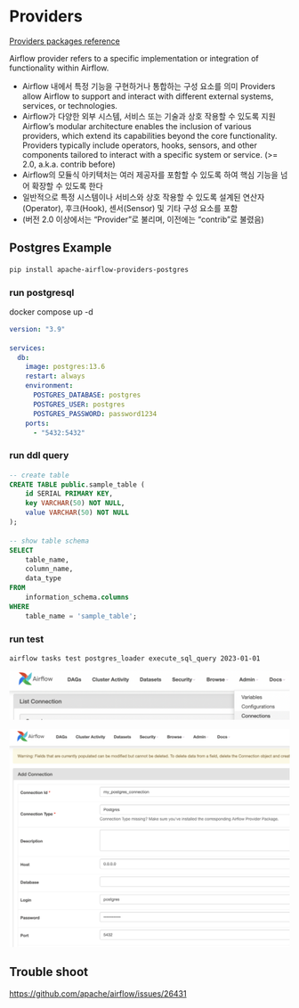 
# Providers

[Providers packages reference](https://airflow.apache.org/docs/apache-airflow-providers/packages-ref.html)


Airflow provider refers to a specific implementation or integration of functionality within Airflow.
- Airflow 내에서 특정 기능을 구현하거나 통합하는 구성 요소를 의미
Providers allow Airflow to support and interact with different external systems, services, or technologies.
- Airflow가 다양한 외부 시스템, 서비스 또는 기술과 상호 작용할 수 있도록 지원
Airflow’s modular architecture enables the inclusion of various providers, which extend its capabilities beyond the core functionality. Providers typically include operators, hooks, sensors, and other components tailored to interact with a specific system or service. (>= 2.0, a.k.a. contrib before)
- Airflow의 모듈식 아키텍처는 여러 제공자를 포함할 수 있도록 하여 핵심 기능을 넘어 확장할 수 있도록 한다 
- 일반적으로 특정 시스템이나 서비스와 상호 작용할 수 있도록 설계된 연산자(Operator), 후크(Hook), 센서(Sensor) 및 기타 구성 요소를 포함
- (버전 2.0 이상에서는 “Provider”로 불리며, 이전에는 “contrib”로 불렸음)


## Postgres Example

```bash
pip install apache-airflow-providers-postgres
```

### run postgresql

docker compose up -d 

```yml
version: "3.9"

services:
  db:
    image: postgres:13.6
    restart: always
    environment:
      POSTGRES_DATABASE: postgres
      POSTGRES_USER: postgres
      POSTGRES_PASSWORD: password1234
    ports:
      - "5432:5432"
```

### run ddl query

```sql
-- create table
CREATE TABLE public.sample_table (
    id SERIAL PRIMARY KEY,
    key VARCHAR(50) NOT NULL,
    value VARCHAR(50) NOT NULL
);

-- show table schema
SELECT  
    table_name,  
    column_name,  
    data_type  
FROM  
    information_schema.columns  
WHERE  
    table_name = 'sample_table';
```

### run test 

```bash
airflow tasks test postgres_loader execute_sql_query 2023-01-01
```

![admin connection](./img/airflow_admin_connection.png)

![admin connection postgres](./img/airflow_admin_conntection_postgres.png)


## Trouble shoot

https://github.com/apache/airflow/issues/26431

